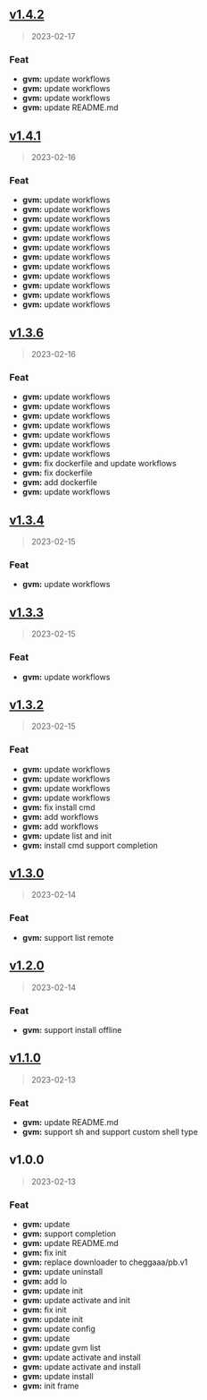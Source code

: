 
<a name="v1.4.2"></a>
## [v1.4.2](https://github.com/jaronnie/gvm/compare/v1.4.1...v1.4.2)

> 2023-02-17

### Feat

* **gvm:** update workflows
* **gvm:** update workflows
* **gvm:** update workflows
* **gvm:** update README.md


<a name="v1.4.1"></a>
## [v1.4.1](https://github.com/jaronnie/gvm/compare/v1.3.6...v1.4.1)

> 2023-02-16

### Feat

* **gvm:** update workflows
* **gvm:** update workflows
* **gvm:** update workflows
* **gvm:** update workflows
* **gvm:** update workflows
* **gvm:** update workflows
* **gvm:** update workflows
* **gvm:** update workflows
* **gvm:** update workflows
* **gvm:** update workflows
* **gvm:** update workflows
* **gvm:** update workflows


<a name="v1.3.6"></a>
## [v1.3.6](https://github.com/jaronnie/gvm/compare/v1.3.4...v1.3.6)

> 2023-02-16

### Feat

* **gvm:** update workflows
* **gvm:** update workflows
* **gvm:** update workflows
* **gvm:** update workflows
* **gvm:** update workflows
* **gvm:** update workflows
* **gvm:** update workflows
* **gvm:** fix dockerfile and update workflows
* **gvm:** fix dockerfile
* **gvm:** add dockerfile
* **gvm:** update workflows


<a name="v1.3.4"></a>
## [v1.3.4](https://github.com/jaronnie/gvm/compare/v1.3.3...v1.3.4)

> 2023-02-15

### Feat

* **gvm:** update workflows


<a name="v1.3.3"></a>
## [v1.3.3](https://github.com/jaronnie/gvm/compare/v1.3.2...v1.3.3)

> 2023-02-15

### Feat

* **gvm:** update workflows


<a name="v1.3.2"></a>
## [v1.3.2](https://github.com/jaronnie/gvm/compare/v1.3.0...v1.3.2)

> 2023-02-15

### Feat

* **gvm:** update workflows
* **gvm:** update workflows
* **gvm:** update workflows
* **gvm:** update workflows
* **gvm:** fix install cmd
* **gvm:** add workflows
* **gvm:** add workflows
* **gvm:** update list and init
* **gvm:** install cmd support completion


<a name="v1.3.0"></a>
## [v1.3.0](https://github.com/jaronnie/gvm/compare/v1.2.0...v1.3.0)

> 2023-02-14

### Feat

* **gvm:** support list remote


<a name="v1.2.0"></a>
## [v1.2.0](https://github.com/jaronnie/gvm/compare/v1.1.0...v1.2.0)

> 2023-02-14

### Feat

* **gvm:** support install offline


<a name="v1.1.0"></a>
## [v1.1.0](https://github.com/jaronnie/gvm/compare/v1.0.0...v1.1.0)

> 2023-02-13

### Feat

* **gvm:** update README.md
* **gvm:** support sh and support custom shell type


<a name="v1.0.0"></a>
## v1.0.0

> 2023-02-13

### Feat

* **gvm:** update
* **gvm:** support completion
* **gvm:** update README.md
* **gvm:** fix init
* **gvm:** replace downloader to cheggaaa/pb.v1
* **gvm:** update uninstall
* **gvm:** add lo
* **gvm:** update init
* **gvm:** update activate and init
* **gvm:** fix init
* **gvm:** update init
* **gvm:** update config
* **gvm:** update
* **gvm:** update gvm list
* **gvm:** update activate and install
* **gvm:** update activate and install
* **gvm:** update install
* **gvm:** init frame

